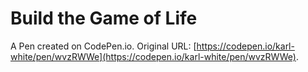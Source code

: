# Build the Game of Life

A Pen created on CodePen.io. Original URL: [https://codepen.io/karl-white/pen/wvzRWWe](https://codepen.io/karl-white/pen/wvzRWWe).


